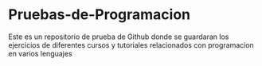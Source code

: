 Pruebas-de-Programacion
=======================

Este es un repositorio  de prueba de Github donde se guardaran los ejercicios de diferentes cursos y tutoriales relacionados con programacion en varios lenguajes
